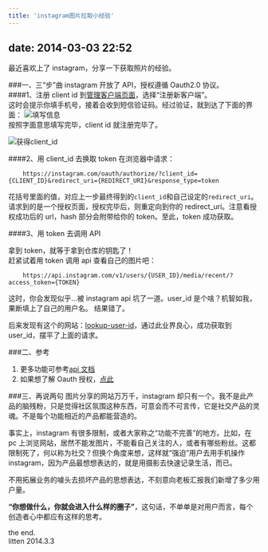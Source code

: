 ```yaml
---
title: 'instagram图片拉取小经验'
---
```


## date: 2014-03-03 22:52

最近喜欢上了 instagram，分享一下获取照片的经验。

<!-- more -->

###一、三“步”曲
instagram 开放了 API，授权遵循 Oauth2.0 协议。  
####1、注册 client id
到[管理客户端页面](http://instagram.com/developer/clients/manage/)，选择“注册新客户端”。  
这时会提示你填手机号，接着会收到短信验证码。经过验证，就到达了下面的界面：
![填写信息](/assets/blogImg/instagram1.jpg)  
按照字面意思填写完毕，client id 就注册完毕了。

![获得client_id](/assets/blogImg/instagram2.jpg)

####2、用 client_id 去换取 token
在浏览器中请求：

```
    https://instagram.com/oauth/authorize/?client_id={CLIENT_ID}&redirect_uri={REDIRECT_URI}&response_type=token
```

花括号里面的值，对应上一步最终得到的`client_id`和自己设定的`redirect_uri`。  
请求到的是一个授权页面，授权完毕后，则重定向到你的 redirect_uri。注意看授权成功后的 url，hash 部分会附带给你的 token。至此，token 成功获取。

####3、用 token 去调用 API

拿到 token，就等于拿到仓库的钥匙了！  
赶紧试着用 token 调用 api 查看自己的图片吧：

```
    https://api.instagram.com/v1/users/{USER_ID}/media/recent/?access_token={TOKEN}
```

这时，你会发现似乎…被 instagram api 坑了一道。user_id 是个啥？机智如我，果断填上了自己的用户名。
结果错了。

后来发现有这个的网站：[lookup-user-id](http://jelled.com/instagram/lookup-user-id)，通过此业界良心，成功获取到 user_id，摆平了上面的请求。

###二、参考

1. 更多功能可参考[api 文档](http://instagram.com/developer/endpoints/users/)
2. 如果想了解 Oauth 授权，[点此](/blog/2013/08/20/oauth-rabbit/)

###三、再说两句
图片分享的网站万万千，instagram 却只有一个。我不是此产品的脑残粉，只是觉得社区氛围这种东西，可意会而不可言传，它是社交产品的灵魂。不是每个功能相近的产品都能营造的。

事实上，instagram 有很多限制，或者大家称之“功能不完善”的地方。比如，在 pc 上浏览网站，居然不能发图片，不能看自己关注的人，或者有哪些粉丝。这都限制死了，何以称为社交？但换个角度来想，这样就“强迫”用户去用手机操作 instagram，因为产品最想想表达的，就是用摄影去快速记录生活，而已。

不用拓展业务的噱头去损坏产品的思想表达，不刻意向老板汇报我们新增了多少用户量。

**“你想做什么，你就会进入什么样的圈子”**，这句话，不单单是对用户而言，每个创造者心中都应有这样的思考。

the end.  
litten 2014.3.3
